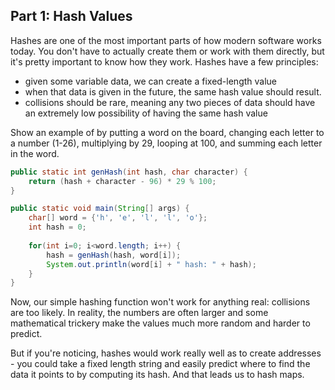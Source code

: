 ## Part 1: Hash Values

Hashes are one of the most important parts of how modern software works today. You don't have to actually create them or work with them directly, but it's pretty important to know how they work. Hashes have a few principles:

-  given some variable data, we can create a fixed-length value
-  when that data is given in the future, the same hash value should result.
-  collisions should be rare, meaning any two pieces of data should have an extremely low possibility of having the same hash value

Show an example of by putting a word on the board, changing each letter to a number (1-26), multiplying by 29, looping at 100, and summing each letter in the word.  

```java
public static int genHash(int hash, char character) {
	return (hash + character - 96) * 29 % 100;	
}

public static void main(String[] args) {
	char[] word = {'h', 'e', 'l', 'l', 'o'};
	int hash = 0;
	
	for(int i=0; i<word.length; i++) {
		hash = genHash(hash, word[i]);
		System.out.println(word[i] + " hash: " + hash);
	}
}
```

Now, our simple hashing function won't work for anything real: collisions are too likely. In reality, the numbers are often larger and some mathematical trickery make the values much more random and harder to predict.

But if you're noticing, hashes would work really well as to create addresses - you could take a fixed length string and easily predict where to find the data it points to by computing its hash. And that leads us to hash maps.
